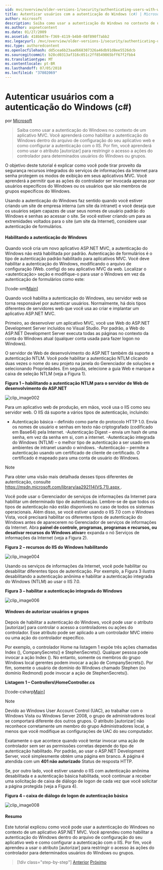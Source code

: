 ```yaml
---
uid: mvc/overview/older-versions-1/security/authenticating-users-with-windows-authentication-cs
title: Autenticar usuários com a autenticação do Windows (c#) | Microsoft Docs
author: microsoft
description: Saiba como usar a autenticação do Windows no contexto de um aplicativo MVC. Você aprenderá a habilitar a autenticação do Windows dentro do co do seu aplicativo web...
ms.author: aspnetcontent
ms.date: 01/27/2009
ms.assetid: 418bb07e-f369-4119-b4b0-08f890f7abb2
msc.legacyurl: /mvc/overview/older-versions-1/security/authenticating-users-with-windows-authentication-cs
msc.type: authoredcontent
ms.openlocfilehash: dd5cea6b23aad668307326a46db91d8ee5526dcb
ms.sourcegitcommit: b28cd0313af316c051c2ff8549865bff67f2fbb4
ms.translationtype: MT
ms.contentlocale: pt-BR
ms.lasthandoff: 07/05/2018
ms.locfileid: "37802069"
---
```

<a name="authenticating-users-with-windows-authentication-c"></a>Autenticar usuários com a autenticação do Windows (c#)
====================
por [Microsoft](https://github.com/microsoft)

> Saiba como usar a autenticação do Windows no contexto de um aplicativo MVC. Você aprenderá como habilitar a autenticação do Windows dentro do arquivo de configuração do seu aplicativo web e como configurar a autenticação com o IIS. Por fim, você aprenderá como usar o atributo [autorizar] para restringir o acesso a ações do controlador para determinados usuários do Windows ou grupos.


O objetivo deste tutorial é explicar como você pode tirar proveito da segurança recursos integrados do serviços de informações da Internet para senha protegem os modos de exibição em seus aplicativos MVC. Você aprenderá a permitir que as ações do controlador ser invocada apenas por usuários específicos do Windows ou os usuários que são membros de grupos específicos do Windows.

Usando a autenticação do Windows faz sentido quando você estiver criando um site de empresa interna (um site da intranet) e você deseja que os usuários sejam capazes de usar seus nomes de usuário padrão do Windows e senhas ao acessar o site. Se você estiver criando um para as extremidades voltados para o site (um site da Internet), considere usar autenticação de formulários.

#### <a name="enabling-windows-authentication"></a>Habilitando a autenticação do Windows

Quando você cria um novo aplicativo ASP.NET MVC, a autenticação do Windows não está habilitada por padrão. Autenticação de formulários é o tipo de autenticação padrão habilitado para aplicativos MVC. Você deve habilitar a autenticação do Windows, modificando o arquivo de configuração (Web. config) do seu aplicativo MVC da web. Localizar o &lt;autenticação&gt; seção e modifique-o para usar o Windows em vez da autenticação de formulários como este:

[!code-xml[Main](authenticating-users-with-windows-authentication-cs/samples/sample1.xml)]

Quando você habilita a autenticação do Windows, seu servidor web se torna responsável por autenticar usuários. Normalmente, há dois tipos diferentes de servidores web que você usa ao criar e implantar um aplicativo ASP.NET MVC.

Primeiro, ao desenvolver um aplicativo MVC, você use Web do ASP.NET Development Server incluídos no Visual Studio. Por padrão, a Web do ASP.NET Development Server executa todas as páginas no contexto da conta do Windows atual (qualquer conta usada para fazer logon no Windows).

O servidor de Web de desenvolvimento do ASP.NET também dá suporte a autenticação NTLM. Você pode habilitar a autenticação NTLM clicando duas vezes o nome do seu projeto na janela do Gerenciador de soluções e selecionando Propriedades. Em seguida, selecione a guia Web e marque a caixa de seleção NTLM (veja a Figura 1).

**Figura 1 – habilitando a autenticação NTLM para o servidor de Web de desenvolvimento do ASP.NET**

![clip_image002](authenticating-users-with-windows-authentication-cs/_static/image1.jpg)

Para um aplicativo web de produção, em mãos, você usa o IIS como seu servidor web. O IIS dá suporte a vários tipos de autenticação, incluindo:

- Autenticação básica – definido como parte do protocolo HTTP 1.0. Envia os nomes de usuário e senhas em texto não criptografado (codificado em Base64) pela Internet. -Autenticação Digest – envia um hash de uma senha, em vez da senha em si, com a internet. -Autenticação integrada do Windows (NTLM) – o melhor tipo de autenticação a ser usado em ambientes de intranet usando o windows. -Autenticação – permite a autenticação usando um certificado de cliente de certificado. O certificado é mapeado para uma conta de usuário do Windows.

> [!NOTE] 
> 
> Para obter uma visão mais detalhada desses tipos diferentes de autenticação, consulte [ https://msdn.microsoft.com/library/aa292114(VS.71).aspx ](https://msdn.microsoft.com/library/aa292114(VS.71).aspx).


Você pode usar o Gerenciador de serviços de informações da Internet para habilitar um determinado tipo de autenticação. Lembre-se de que todos os tipos de autenticação não estão disponíveis no caso de todos os sistemas operacionais. Além disso, se você estiver usando o IIS 7.0 com o Windows Vista, você precisará habilitar os diferentes tipos de autenticação do Windows antes de aparecerem no Gerenciador de serviços de informações da Internet. Abra **painel de controle, programas, programas e recursos, ou desativar recursos do Windows ativar**e expanda o nó Serviços de informações da Internet (veja a Figura 2).

**Figura 2 – recursos do IIS do Windows habilitando**

![clip_image004](authenticating-users-with-windows-authentication-cs/_static/image2.jpg)

Usando os serviços de informações da Internet, você pode habilitar ou desabilitar diferentes tipos de autenticação. Por exemplo, a Figura 3 ilustra desabilitando a autenticação anônima e habilitar a autenticação integrada do Windows (NTLM) ao usar o IIS 7.0.

**Figura 3 – habilitar a autenticação integrada do Windows**

![clip_image006](authenticating-users-with-windows-authentication-cs/_static/image3.jpg)

#### <a name="authorizing-windows-users-and-groups"></a>Windows de autorizar usuários e grupos

Depois de habilitar a autenticação do Windows, você pode usar o atributo [autorizar] para controlar o acesso a controladores ou ações do controlador. Esse atributo pode ser aplicado a um controlador MVC inteiro ou uma ação do controlador específico.

Por exemplo, o controlador Home na listagem 1 expõe três ações chamadas Index (), CompanySecrets() e StephenSecrets(). Qualquer pessoa pode invocar a ação Index (). No entanto, somente os membros do grupo Windows local gerentes podem invocar a ação de CompanySecrets(). Por fim, somente o usuário de domínio do Windows chamado Stephen (no domínio Redmond) pode invocar a ação de StephenSecrets().

**Listagem 1 – Controllers\HomeController.cs**

[!code-csharp[Main](authenticating-users-with-windows-authentication-cs/samples/sample2.cs)]

> [!NOTE] 
> 
> Devido ao Windows User Account Control (UAC), ao trabalhar com o Windows Vista ou Windows Server 2008, o grupo de administradores local se comportará diferente dos outros grupos. O atributo [autorizar] não reconhece corretamente um membro do grupo Administradores local, a menos que você modifique as configurações de UAC do seu computador.


Exatamente o que acontece quando você tentar invocar uma ação de controlador sem ser as permissões corretas depende do tipo de autenticação habilitado. Por padrão, ao usar o ASP.NET Development Server, você simplesmente obtém uma página em branco. A página é atendida com um **401 não autorizado** Status de resposta HTTP.

Se, por outro lado, você estiver usando o IIS com autenticação anônima desabilitada e a autenticação básica habilitada, você continuar a receber uma solicitação de caixa de diálogo de logon de cada vez que você solicitar a página protegida (veja a Figura 4).

**Figura 4 – caixa de diálogo de logon de autenticação básica**

![clip_image008](authenticating-users-with-windows-authentication-cs/_static/image4.jpg)

#### <a name="summary"></a>Resumo

Este tutorial explicou como você pode usar a autenticação do Windows no contexto de um aplicativo ASP.NET MVC. Você aprendeu como habilitar a autenticação do Windows dentro do arquivo de configuração do seu aplicativo web e como configurar a autenticação com o IIS. Por fim, você aprendeu a usar o atributo [autorizar] para restringir o acesso às ações do controlador para determinados usuários do Windows ou grupos.

> [!div class="step-by-step"]
> [Anterior](authenticating-users-with-forms-authentication-cs.md)
> [Próximo](preventing-javascript-injection-attacks-cs.md)
